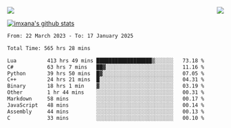 <p>
  <a href="https://count.getloli.com/"><img src="https://count.getloli.com/get/@xana.readme?theme=moebooru-h"></a>
  <img src="https://weather-icon.journeyad.repl.co/@hangzhou?v=1" align="right">
</p>


<a href="https://github.com/imxana"><img align="center" src="https://github-readme-stats.vercel.app/api?username=imxana&show_icons=true&include_all_commits=true&hide_border=tru&custom_title=imxana%27s%20Github%20Stats" alt="imxana's github stats" /></a> 

<!--START_SECTION:waka-->

```txt
From: 22 March 2023 - To: 17 January 2025

Total Time: 565 hrs 28 mins

Lua          413 hrs 49 mins ██████████████████▒░░░░░░   73.18 %
C#           63 hrs 7 mins   ██▓░░░░░░░░░░░░░░░░░░░░░░   11.16 %
Python       39 hrs 50 mins  █▓░░░░░░░░░░░░░░░░░░░░░░░   07.05 %
C++          24 hrs 21 mins  █░░░░░░░░░░░░░░░░░░░░░░░░   04.31 %
Binary       18 hrs 1 min    ▓░░░░░░░░░░░░░░░░░░░░░░░░   03.19 %
Other        1 hr 44 mins    ░░░░░░░░░░░░░░░░░░░░░░░░░   00.31 %
Markdown     58 mins         ░░░░░░░░░░░░░░░░░░░░░░░░░   00.17 %
JavaScript   48 mins         ░░░░░░░░░░░░░░░░░░░░░░░░░   00.14 %
Assembly     44 mins         ░░░░░░░░░░░░░░░░░░░░░░░░░   00.13 %
C            33 mins         ░░░░░░░░░░░░░░░░░░░░░░░░░   00.10 %
```

<!--END_SECTION:waka-->

